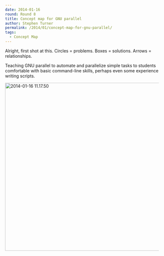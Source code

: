 ```yaml
---
date: 2014-01-16
round: Round 8
title: Concept map for GNU parallel
author: Stephen Turner
permalink: /2014/01/concept-map-for-gnu-parallel/
tags:
  - Concept Map
---
```

Alright, first shot at this. Circles = problems. Boxes = solutions. Arrows = relationships.

Teaching GNU parallel to automate and parallelize simple tasks to students comfortable with basic command-line skills, perhaps even some experience writing scripts.

[<img class="alignnone size-large wp-image-5479" alt="2014-01-16 11.17.50" src="http://teaching.software-carpentry.org/wp-content/uploads/2014/01/2014-01-16-11.17.50-1024x796.jpg" width="707" height="549" />][1]

 [1]: http://teaching.software-carpentry.org/wp-content/uploads/2014/01/2014-01-16-11.17.50.jpg
